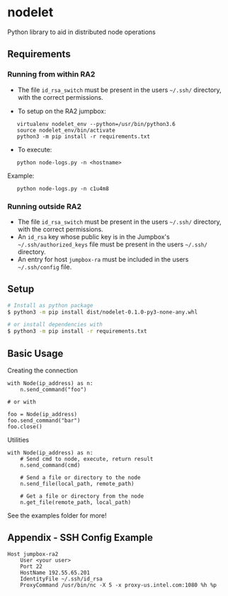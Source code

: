 # nodelet
Python library to aid in distributed node operations

## Requirements

### Running from within RA2

- The file `id_rsa_switch` must be present in the users `~/.ssh/` directory, with the correct permissions.

- To setup on the RA2 jumpbox:
```
   virtualenv nodelet_env --python=/usr/bin/python3.6
   source nodelet_env/bin/activate
   python3 -m pip install -r requirements.txt
```

- To execute:
```
   python node-logs.py -n <hostname> 
```
Example:
```
   python node-logs.py -n c1u4m8 
```

### Running outside RA2

- The file `id_rsa_switch` must be present in the users `~/.ssh/` directory, with the correct permissions.
- An `id_rsa` key whose public key is in the Jumpbox's `~/.ssh/authorized_keys` file must be present in the users `~/.ssh/` directory.
- An entry for host `jumpbox-ra` must be included in the users `~/.ssh/config` file.

## Setup

```bash
# Install as python package
$ python3 -m pip install dist/nodelet-0.1.0-py3-none-any.whl

# or install dependencies with
$ python3 -m pip install -r requirements.txt
```



## Basic Usage

Creating the connection

```
with Node(ip_address) as n:
    n.send_command("foo")

# or with

foo = Node(ip_address)
foo.send_command("bar")
foo.close()
```
Utilities
```
with Node(ip_address) as n:
    # Send cmd to node, execute, return result
    n.send_command(cmd)

    # Send a file or directory to the node
    n.send_file(local_path, remote_path)

    # Get a file or directory from the node
    n.get_file(remote_path, local_path)

```

See the examples folder for more!


## Appendix - SSH Config Example

```
Host jumpbox-ra2
	User <your user>
	Port 22
	HostName 192.55.65.201
	IdentityFile ~/.ssh/id_rsa
	ProxyCommand /usr/bin/nc -X 5 -x proxy-us.intel.com:1080 %h %p
```
